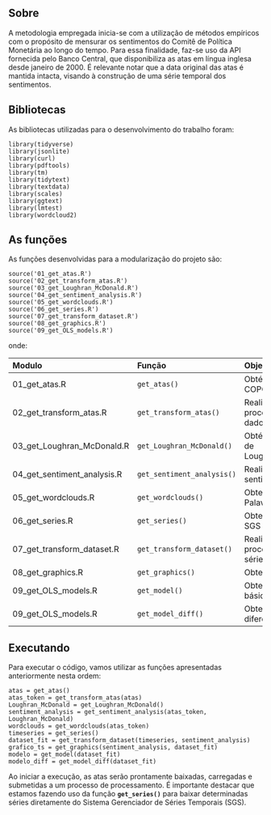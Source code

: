 ## Sobre

A metodologia empregada inicia-se com a utilização de métodos empíricos com o propósito
de mensurar os sentimentos do Comitê de Política Monetária ao longo do tempo. Para essa
finalidade, faz-se uso da API fornecida pelo Banco Central, que disponibiliza as atas em língua
inglesa desde janeiro de 2000. É relevante notar que a data original das atas é mantida intacta,
visando à construção de uma série temporal dos sentimentos.

## Bibliotecas

As bibliotecas utilizadas para o desenvolvimento do trabalho foram:

```{r, warning=FALSE, error=FALSE, message=FALSE}
library(tidyverse)
library(jsonlite)
library(curl)
library(pdftools)
library(tm)
library(tidytext)
library(textdata)
library(scales)
library(ggtext)
library(lmtest)
library(wordcloud2)
```
## As funções

As funções desenvolvidas para a modularização do projeto são:

```{r, warning=FALSE, error=FALSE, message=FALSE}
source('01_get_atas.R')
source('02_get_transform_atas.R')
source('03_get_Loughran_McDonald.R')
source('04_get_sentiment_analysis.R')
source('05_get_wordclouds.R')
source('06_get_series.R')
source('07_get_transform_dataset.R')
source('08_get_graphics.R')
source('09_get_OLS_models.R')
```

onde:

| Modulo                      | Função                     | Objetivo                                |
|:---------------------|:--------------------|:----------------------------|
| 01_get_atas.R               | `get_atas()`               | Obtém as atas do COPOM                  |
| 02_get_transform_atas.R     | `get_transform_atas()`     | Realiza o pré-processamento dos dados   |
| 03_get_Loughran_McDonald.R  | `get_Loughran_McDonald()`  | Obtém o dicionário de Loughran_McDonald |
| 04_get_sentiment_analysis.R | `get_sentiment_analysis()` | Realiza a análise de sentimentos        |
| 05_get_wordclouds.R         | `get_wordclouds()`         | Obtem as núvens de Palavras             |
| 06_get_series.R             | `get_series()`             | Obtem as séries do SGS                  |
| 07_get_transform_dataset.R  | `get_transform_dataset()`  | Realiza o pré-processamento das séries  |
| 08_get_graphics.R           | `get_graphics()`           | Obtem os gráficos                       |
| 09_get_OLS_models.R         | `get_model()`              | Obtem o modelo básico                   |
| 09_get_OLS_models.R         | `get_model_diff()`         | Obtem o modelo diferenciado             |

## Executando

Para executar o código, vamos utilizar as funções apresentadas
anteriormente nesta ordem:

```{r, warning=FALSE, error=FALSE, message=FALSE, results='hide', cache=T, fig.show='hide'}
atas = get_atas()
atas_token = get_transform_atas(atas)
Loughran_McDonald = get_Loughran_McDonald()
sentiment_analysis = get_sentiment_analysis(atas_token, Loughran_McDonald)
wordclouds = get_wordclouds(atas_token)
timeseries = get_series()
dataset_fit = get_transform_dataset(timeseries, sentiment_analysis)
grafico_ts = get_graphics(sentiment_analysis, dataset_fit)
modelo = get_model(dataset_fit)
modelo_diff = get_model_diff(dataset_fit)
```

Ao iniciar a execução, as atas serão prontamente baixadas, carregadas e
submetidas a um processo de processamento. É importante destacar que
estamos fazendo uso da função **`get_series()`** para baixar
determinadas séries diretamente do Sistema Gerenciador de Séries
Temporais (SGS).
